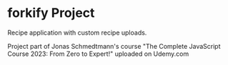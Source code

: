 # forkify Project

Recipe application with custom recipe uploads.

Project part of Jonas Schmedtmann's course "The Complete JavaScript Course 2023: From Zero to Expert!" uploaded on Udemy.com
